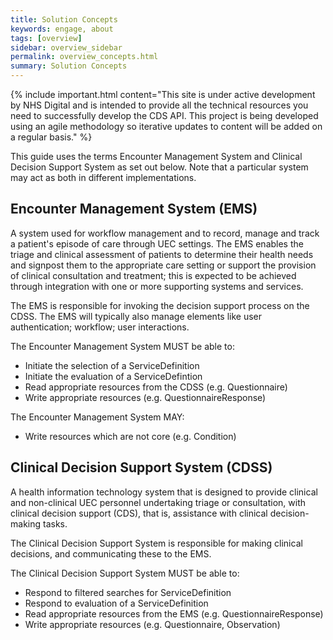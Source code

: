 ```yaml
---
title: Solution Concepts
keywords: engage, about
tags: [overview]
sidebar: overview_sidebar
permalink: overview_concepts.html
summary: Solution Concepts
---
```


{% include important.html content="This site is under active development by NHS Digital and is intended to provide all the technical resources you need to successfully develop the CDS API. This project is being developed using an agile methodology so iterative updates to content will be added on a regular basis." %}

This guide uses the terms Encounter Management System and Clinical Decision Support System as set out below. Note that a particular system may act as both in different implementations.

## Encounter Management System (EMS) ##

A system used for workflow management and to record, manage and track a patient's episode of care through UEC settings. The EMS enables the triage and clinical assessment of patients to determine their health needs and signpost them to the appropriate care setting or support the provision of clinical consultation and treatment; this is expected to be achieved through integration with one or more supporting systems and services. 

The EMS is responsible for invoking the decision support process on the CDSS. The EMS will typically also manage elements like user authentication; workflow; user interactions.

The Encounter Management System MUST be able to:
* Initiate the selection of a ServiceDefinition
* Initiate the evaluation of a ServiceDefintion
* Read appropriate resources from the CDSS (e.g. Questionnaire)
* Write appropriate resources (e.g. QuestionnaireResponse)

The Encounter Management System MAY:
* Write resources which are not core (e.g. Condition)


## Clinical Decision Support System (CDSS) ##

A health information technology system that is designed to provide clinical and non-clinical UEC personnel undertaking triage or consultation, with clinical decision support (CDS), that is, assistance with clinical decision-making tasks.

The Clinical Decision Support System is responsible for making clinical decisions, and communicating these to the EMS.

The Clinical Decision Support System MUST be able to:
* Respond to filtered searches for ServiceDefinition
* Respond to evaluation of a ServiceDefinition
* Read appropriate resources from the EMS (e.g. QuestionnaireResponse)
* Write appropriate resources (e.g. Questionnaire, Observation)

